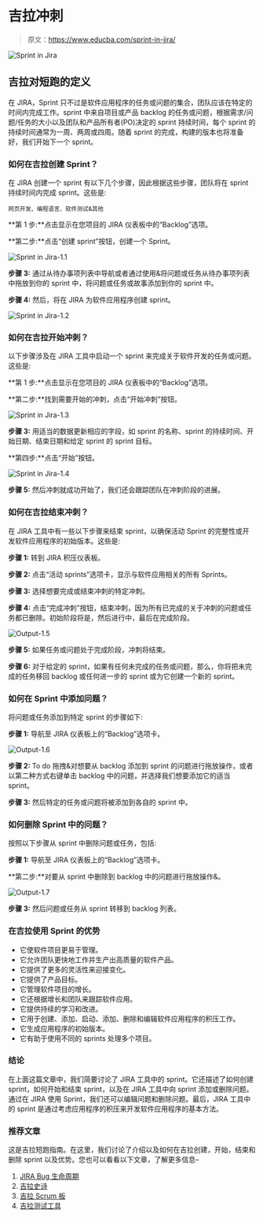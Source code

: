 # 吉拉冲刺

> 原文：<https://www.educba.com/sprint-in-jira/>

![Sprint in Jira](img/b2ef71316b5d6bcb7daf5f73efe8c517.png)



## 吉拉对短跑的定义

在 JIRA，Sprint 只不过是软件应用程序的任务或问题的集合，团队应该在特定的时间内完成工作。sprint 中来自项目或产品 backlog 的任务或问题，根据需求/问题/任务的大小以及团队和产品所有者(PO)决定的 sprint 持续时间，每个 sprint 的持续时间通常为一周、两周或四周。随着 sprint 的完成，构建的版本也将准备好，我们开始下一个 sprint。

### 如何在吉拉创建 Sprint？

在 JIRA 创建一个 sprint 有以下几个步骤，因此根据这些步骤，团队将在 sprint 持续时间内完成 sprint。这些是:

<small>网页开发、编程语言、软件测试&其他</small>

**第 1 步:**点击显示在您项目的 JIRA 仪表板中的“Backlog”选项。

**第二步:**点击“创建 sprint”按钮，创建一个 Sprint。

![Sprint in Jira-1.1](img/da9d006904993dbad0b4b5854bdef9a5.png "Sprint in Jira-1.1")



**步骤 3:** 通过从待办事项列表中导航或者通过使用&将问题或任务从待办事项列表中拖放到你的 sprint 中，将问题或任务或故事添加到你的 sprint 中。

**步骤 4:** 然后，将在 JIRA 为软件应用程序创建 sprint。

![Sprint in Jira-1.2](img/bdb4f12e7c912fa212b86b16484687d1.png "Sprint in Jira-1.2")



### 如何在吉拉开始冲刺？

以下步骤涉及在 JIRA 工具中启动一个 sprint 来完成关于软件开发的任务或问题。这些是:

**第 1 步:**点击显示在您项目的 JIRA 仪表板中的“Backlog”选项。

**第二步:**找到需要开始的冲刺，点击“开始冲刺”按钮。

![Sprint in Jira-1.3](img/42c1e342f00abccf5163623123367569.png)



**步骤 3:** 用适当的数据更新相应的字段，如 sprint 的名称、sprint 的持续时间、开始日期、结束日期和给定 sprint 的 sprint 目标。

**第四步:**点击“开始”按钮。

![Sprint in Jira-1.4](img/2a96e5b0ed9c76286239e7c4a38a089d.png "Sprint in Jira-1.4")



**步骤 5:** 然后冲刺就成功开始了，我们还会跟踪团队在冲刺阶段的进展。

### 如何在吉拉结束冲刺？

在 JIRA 工具中有一些以下步骤来结束 sprint，以确保活动 Sprint 的完整性或开发软件应用程序的初始版本。这些是:

**步骤 1:** 转到 JIRA 积压仪表板。

**步骤 2:** 点击“活动 sprints”选项卡，显示与软件应用相关的所有 Sprints。

**步骤 3:** 选择想要完成或结束冲刺的特定冲刺。

**步骤 4:** 点击“完成冲刺”按钮，结束冲刺，因为所有已完成的关于冲刺的问题或任务都已删除。初始阶段将是，然后进行中，最后在完成阶段。

![Output-1.5](img/88cbab5db25f9bf2eda71769f0cc2c56.png "Output-1.5")



**步骤 5:** 如果任务或问题处于完成阶段，冲刺将结束。

**步骤 6:** 对于给定的 sprint，如果有任何未完成的任务或问题，那么，你将把未完成的任务移回 backlog 或任何进一步的 sprint 或为它创建一个新的 sprint。

### 如何在 Sprint 中添加问题？

将问题或任务添加到特定 sprint 的步骤如下:

**步骤 1:** 导航至 JIRA 仪表板上的“Backlog”选项卡。

![Output-1.6](img/3b2ee055ce265893b87bb4bbfbba713b.png "Output-1.6")



**步骤 2:** To do 拖拽&对想要从 backlog 添加到 sprint 的问题进行拖放操作，或者以第二种方式右键单击 backlog 中的问题，并选择我们想要添加它的适当 sprint。

**步骤 3:** 然后特定的任务或问题将被添加到各自的 sprint 中。

### 如何删除 Sprint 中的问题？

按照以下步骤从 sprint 中删除问题或任务，包括:

**步骤 1:** 导航至 JIRA 仪表板上的“Backlog”选项卡。

**第二步:**对要从 sprint 中删除到 backlog 中的问题进行拖放操作&。

![Output-1.7](img/f08c1b68fc0ad85677bdfb60e72b0c3d.png "Output-1.7")



**步骤 3:** 然后问题或任务从 sprint 转移到 backlog 列表。

### 在吉拉使用 Sprint 的优势

*   它使软件项目更易于管理。
*   它允许团队更快地工作并生产出高质量的软件产品。
*   它提供了更多的灵活性来迎接变化。
*   它提供了产品目标。
*   它管理软件项目的增长。
*   它还根据增长和团队来跟踪软件应用。
*   它提供持续的学习和改进。
*   它用于创建、添加、启动、添加、删除和编辑软件应用程序的积压工作。
*   它生成应用程序的初始版本。
*   它有助于使用不同的 sprints 处理多个项目。

### 结论

在上面这篇文章中，我们简要讨论了 JIRA 工具中的 sprint。它还描述了如何创建 sprint，如何开始和结束 sprint，以及在 JIRA 工具中向 sprint 添加或删除问题。通过在 JIRA 使用 Sprint，我们还可以编辑问题和删除问题。最后，JIRA 工具中的 sprint 是通过考虑应用程序的积压来开发软件应用程序的基本方法。

### 推荐文章

这是吉拉短跑指南。在这里，我们讨论了介绍以及如何在吉拉创建，开始，结束和删除 sprint 以及优势。您也可以看看以下文章，了解更多信息–

1.  [JIRA Bug 生命周期](https://www.educba.com/jira-bug-life-cycle/)
2.  [吉拉史诗](https://www.educba.com/jira-epic/)
3.  [吉拉 Scrum 板](https://www.educba.com/jira-scrum-board/)
4.  [吉拉测试工具](https://www.educba.com/jira-testing-tool/)





